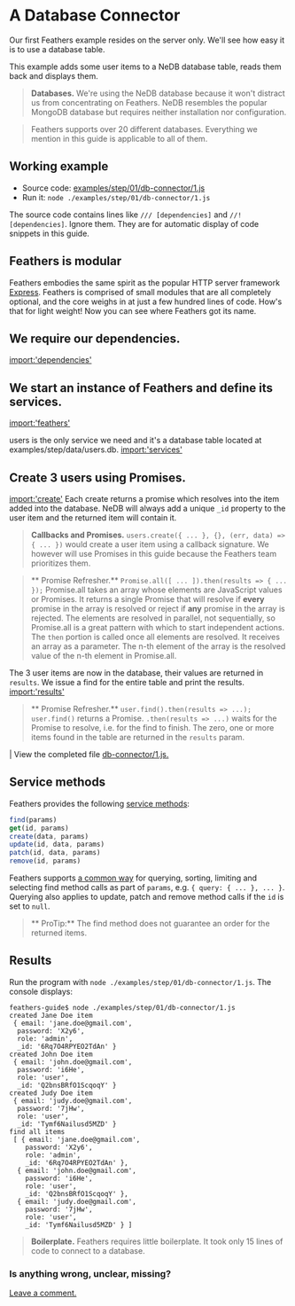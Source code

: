 # A Database Connector

Our first Feathers example resides on the server only.
We'll see how easy it is to use a database table.

This example adds some user items to a NeDB database table,
reads them back and displays them.

> **Databases.** We're using the NeDB database because it won't distract us
from concentrating on Feathers. NeDB resembles the popular MongoDB database
but requires neither installation nor configuration.

> Feathers supports over 20 different databases.
Everything we mention in this guide is applicable to all of them.

## Working example

- Source code: [examples/step/01/db-connector/1.js](https://github.com/feathersjs/feathers-docs/blob/master/examples/step/01/db-connector/1.js)
- Run it: `node ./examples/step/01/db-connector/1.js`

The source code contains lines like `/// [dependencies]` and `//! [dependencies]`.
Ignore them. They are for automatic display of code snippets in this guide.

## Feathers is modular

Feathers embodies the same spirit as the popular HTTP server framework
[Express](http://expressjs.com/).
Feathers is comprised of small modules that are all completely optional,
and the core weighs in at just a few hundred lines of code.
How's that for light weight!
Now you can see where Feathers got its name.

## We require our dependencies.
[import:'dependencies'](../../../examples/step/01/db-connector/1.js)

## We start an instance of Feathers and define its services.
[import:'feathers'](../../../examples/step/01/db-connector/1.js)

users is the only service we need and it's a database table located at examples/step/data/users.db.
[import:'services'](../../../examples/step/01/db-connector/1.js)

## Create 3 users using Promises.
[import:'create'](../../../examples/step/01/db-connector/1.js)
Each create returns a promise which resolves into the item added into the database.
NeDB will always add a unique `_id` property to the user item and the returned item will contain it.

> **Callbacks and Promises.**
`users.create({ ... }, {}, (err, data) => { ... })`
would create a user item using a callback signature.
We however will use Promises in this guide because the
Feathers team prioritizes them.

> ** Promise Refresher.** `Promise.all([ ... ]).then(results => { ... });`
Promise.all takes an array whose elements are JavaScript values or Promises.
It returns a single Promise that will resolve if **every** promise in the array
is resolved or reject if **any** promise in the array is rejected.
The elements are resolved in parallel, not sequentially,
so Promise.all is a great pattern with which to start independent actions.
The `then` portion is called once all elements are resolved.
It receives an array as a parameter.
The n-th element of the array is the resolved value of the n-th element in Promise.all.


The 3 user items are now in the database, their values are returned in `results`.
We issue a find for the entire table and print the results.
[import:'results'](../../../examples/step/01/db-connector/1.js)

> ** Promise Refresher.** `user.find().then(results => ...);`
`user.find()` returns a Promise. `.then(results => ...)` waits for the Promise to resolve,
i.e. for the find to finish.
The zero, one or more items found in the table are returned in the `results` param.


| View the completed file [db-connector/1.js.](https://github.com/feathersjs/feathers-docs/blob/master/examples/step/01/db-connector/1.js)

## Service methods

Feathers provides the following
[service methods](../../../api/services.md#service-methods):
```javascript
find(params)
get(id, params)
create(data, params)
update(id, data, params)
patch(id, data, params)
remove(id, params)
```

Feathers supports [a common way](../../../api/databases/querying.md)
for querying, sorting, limiting and selecting find method calls
as part of `params`, e.g. `{ query: { ... }, ... }`.
Querying also applies to update, patch and remove method calls if the `id` is set to `null`.

> ** ProTip:** The find method does not guarantee an order for the returned items.

## Results

Run the program with `node ./examples/step/01/db-connector/1.js`.
The console displays:

```text
feathers-guide$ node ./examples/step/01/db-connector/1.js
created Jane Doe item
 { email: 'jane.doe@gmail.com',
  password: 'X2y6',
  role: 'admin',
  _id: '6Rq7O4RPYEO2TdAn' }
created John Doe item
 { email: 'john.doe@gmail.com',
  password: 'i6He',
  role: 'user',
  _id: 'Q2bnsBRfO1ScqoqY' }
created Judy Doe item
 { email: 'judy.doe@gmail.com',
  password: '7jHw',
  role: 'user',
  _id: 'Tymf6Nailusd5MZD' }
find all items
 [ { email: 'jane.doe@gmail.com',
    password: 'X2y6',
    role: 'admin',
    _id: '6Rq7O4RPYEO2TdAn' },
  { email: 'john.doe@gmail.com',
    password: 'i6He',
    role: 'user',
    _id: 'Q2bnsBRfO1ScqoqY' },
  { email: 'judy.doe@gmail.com',
    password: '7jHw',
    role: 'user',
    _id: 'Tymf6Nailusd5MZD' } ]
```

> **Boilerplate.** Feathers requires little boilerplate.
It took only 15 lines of code to connect to a database.

### Is anything wrong, unclear, missing?
[Leave a comment.](https://github.com/feathersjs/feathers-docs/issues/new?title=Comment:Step-Basic-Db-connector&body=Comment:Step-Basic-Db-connector)
